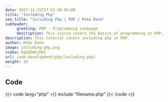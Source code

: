 ```yaml
---
date: 2017-11-15T17:52:38-05:00
title: "Including Php"
seo_title: "Including Php | PHP | Mike Dane"
subheader:
     greeting: PHP - Programming Language
     description: This course covers the basics of programming in PHP. Work your way through the videos/articles and I'll teach you everything you need to know to start your programming journey!
description: This tutorial covers including php in PHP.
author: Mike Dane
image: including-php.png
video: KqUd5WSjKKI
url: /web-development/php/including-php/
weight: 28
---
```


## Code

{{< code lang="php" >}}
include "filename.php"
{{< /code >}}